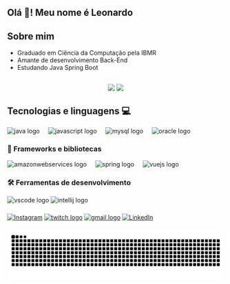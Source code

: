 <h2 align="left">Olá 👋! Meu nome é Leonardo</h2>

###

## Sobre mim

- Graduado em Ciência da Computação pela IBMR
- Amante de desenvolvimento Back-End
- Estudando Java Spring Boot

##

<div align="center">
  <img src="https://github-readme-stats.vercel.app/api?username=PascoalTec&theme=vue-dark&show_icons=true&hide_border=true&count_private=true"  />
  <img src="https://github-readme-stats.vercel.app/api/top-langs/?username=PascoalTec&theme=vue-dark&show_icons=true&hide_border=true&layout=compact"/>
</div>

###

## Tecnologias e linguagens 💻

<div align="left">
  
  <img src="https://cdn.jsdelivr.net/gh/devicons/devicon/icons/java/java-original.svg" height="40" alt="java logo"  />
  <img width="12" />
  <img src="https://cdn.jsdelivr.net/gh/devicons/devicon/icons/javascript/javascript-original.svg" height="40" alt="javascript logo"  />
  <img width="12" />
  <img src="https://cdn.jsdelivr.net/gh/devicons/devicon/icons/mysql/mysql-original.svg" height="40" alt="mysql logo"  />
  <img width="12" />
  <img src="https://cdn.jsdelivr.net/gh/devicons/devicon/icons/oracle/oracle-original.svg" height="40" alt="oracle logo"  />
  <img width="12" />
  

  ### 🚀 Frameworks e bibliotecas
  <img src="https://cdn.jsdelivr.net/gh/devicons/devicon/icons/amazonwebservices/amazonwebservices-line-wordmark.svg" height="40" alt="amazonwebservices logo"  />
  <img width="12" />
  <img src="https://cdn.jsdelivr.net/gh/devicons/devicon/icons/spring/spring-original.svg" height="40" alt="spring logo"  />
  <img width="12" />
  <img src="https://cdn.jsdelivr.net/gh/devicons/devicon/icons/vuejs/vuejs-original-wordmark.svg" height="40" alt="vuejs logo"  />
  <img width="12" />

  ### 🛠️ Ferramentas de desenvolvimento

  <img src="https://cdn.jsdelivr.net/gh/devicons/devicon/icons/vscode/vscode-original.svg" height="40" alt="vscode logo"  />
  <img src="https://cdn.jsdelivr.net/gh/devicons/devicon/icons/intellij/intellij-original.svg" height="40" alt="intellij logo"  />
</div>

###

<div align="left">
  <a href="https://www.instagram.com/_leonardopascoal?igsh=MTIzbGJ6YjN0dHoyYw%3D%3D&utm_source=qr" title="Instagram">
  <img src="https://img.shields.io/badge/-Instagram-DF0174?style=flat-square&labelColor=DF0174&logo=instagram&logoColor=white&link=LINK-DO-SEU-INSTAGRAM" alt="Instagram"/></a>
  <a href = "https://www.twitch.tv/mormyssh">
  <img src="https://img.shields.io/static/v1?message=Twitch&logo=twitch&label=&color=9146FF&logoColor=white&labelColor=&style=for-the-badge" alt="twitch logo"/><a/>
  <a href= "https://mail.google.com/mail/?view=cm&fs=1&to=leonardo.paascoal@gmail.com"">
  <img src="https://img.shields.io/static/v1?message=Gmail&logo=gmail&label=&color=D14836&logoColor=white&labelColor=&style=for-the-badge" alt="gmail logo"/></a>
  <a href="https://www.linkedin.com/in/leonardopascoal1/" title="LinkedIn">
  <img src="https://img.shields.io/badge/-Linkedin-0e76a8?style=flat-square&logo=Linkedin&logoColor=white&link=https://www.linkedin.com/in/leonardopascoal1/" alt="LinkedIn"/></a>
</div>



###


<img src="https://raw.githubusercontent.com/PascoalTec/PascoalTec/output/snake.svg" alt="Snake animation" />

###
